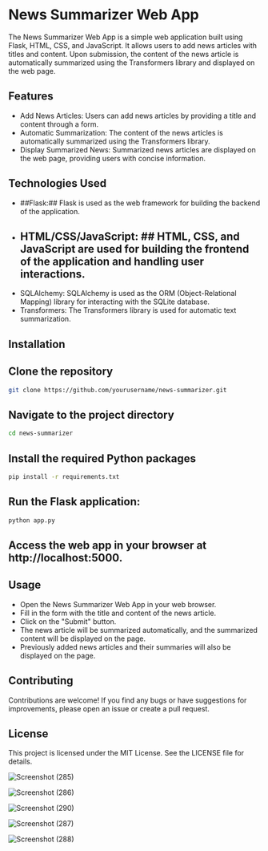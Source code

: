 # News Summarizer Web App
The News Summarizer Web App is a simple web application built using Flask, HTML, CSS, and JavaScript. It allows users to add news articles with titles and content. Upon submission, the content of the news article is automatically summarized using the Transformers library and displayed on the web page.

## Features
- Add News Articles:   Users can add news articles by providing a title and content through a form.
- Automatic Summarization:   The content of the news articles is automatically summarized using the Transformers library.
- Display Summarized News:   Summarized news articles are displayed on the web page, providing users with concise information.

## Technologies Used
- ##Flask:##   Flask is used as the web framework for building the backend of the application.
- ## HTML/CSS/JavaScript: ##   HTML, CSS, and JavaScript are used for building the frontend of the application and handling user interactions.
- SQLAlchemy:   SQLAlchemy is used as the ORM (Object-Relational Mapping) library for interacting with the SQLite database.
- Transformers:   The Transformers library is used for automatic text summarization.

## Installation

## Clone the repository
```bash
git clone https://github.com/yourusername/news-summarizer.git
```

## Navigate to the project directory
```bash
cd news-summarizer
```

## Install the required Python packages
```bash
pip install -r requirements.txt
```

## Run the Flask application:
```bash
python app.py
```

## Access the web app in your browser at http://localhost:5000.

## Usage
- Open the News Summarizer Web App in your web browser.
- Fill in the form with the title and content of the news article.
- Click on the "Submit" button.
- The news article will be summarized automatically, and the summarized content will be displayed on the page.
- Previously added news articles and their summaries will also be displayed on the page.

## Contributing
Contributions are welcome! If you find any bugs or have suggestions for improvements, please open an issue or create a pull request.

## License
This project is licensed under the MIT License. See the LICENSE file for details.

![Screenshot (285)](https://github.com/Sahasra-Kesara/news-summarizer-FullStack/assets/121740972/496a67fa-38c7-4fc6-9deb-4e2df0bd3dda)

![Screenshot (286)](https://github.com/Sahasra-Kesara/news-summarizer-FullStack/assets/121740972/82e7c08f-c19d-4e78-90cb-8187fcf611d7)

![Screenshot (290)](https://github.com/Sahasra-Kesara/news-summarizer-FullStack/assets/121740972/a6e8a30c-e1df-487c-a3d9-bada8c49d6df)

![Screenshot (287)](https://github.com/Sahasra-Kesara/news-summarizer-FullStack/assets/121740972/6dfc752e-7e26-4f4a-b4db-b5152c8ca4d5)

![Screenshot (288)](https://github.com/Sahasra-Kesara/news-summarizer-FullStack/assets/121740972/29e23498-cc6a-4798-a7a4-585c89fbbbb0)
